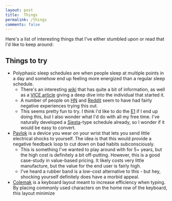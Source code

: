 ```yaml
---
layout: post
title:  Things
permalink: /things
comments: false
---
```


Here's a list of interesting things that I've either stumbled upon or read that I'd like to keep around:

## Things to try

- Polyphasic sleep schedules are when people sleep at multiple points in a day and somehow end up feeling more energized than a regular sleep schedule.
    - There's an interesting [wiki](https://polysleep.org/wiki/Main_Page) that has quite a bit of information, as well as a [VICE article](https://www.vice.com/en/article/vv7e8m/the-uberwomen-who-beat-sleep) giving a deep dive into the individual that started it. 
    - A number of people on [HN](https://news.ycombinator.com/item?id=3807572) and [Reddit](https://www.reddit.com/r/slatestarcodex/comments/cp4jrn/polyphasic_sleep/) seem to have had fairly negative experiences trying this out.
    - This seems pretty fun to try. I think I'd like to do the [E1](https://polysleep.org/wiki/E1) if I end up doing this, but I also wonder what I'd do with all my free time. I've naturally developed a [Siesta](https://polysleep.org/wiki/Siesta)-type schedule already, so I wonder if it would be easy to convert.
- [Pavlok](https://pavlok.com/) is a device you wear on your wrist that lets you send little electrical shocks to yourself. The idea is that this would provide a negative feedback loop to cut down on bad habits subconsciously.
    - This is something I've wanted to play around with for 5+ years, but the high cost is definitely a bit off-putting. However, this is a good case-study in value-based pricing. It likely costs very little manufacture, but the value for the end user is fairly high.
    - I've heard a rubber band is a low-cost alternative to this - but hey, shocking yourself definitely does have a morbid appeal.
- [Colemak](https://colemak.com/) is a keyboard layout meant to increase efficiency when typing. By placing commonly used characters on the home row of the keyboard, this layout minimize  
